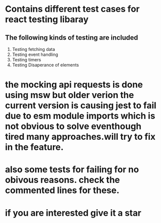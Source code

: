 # Contains different test cases for react testing libaray

## The following kinds of testing are included

1. Testing fetching data
2. Testing event handling
3. Testing timers
4. Testing Disaperance of elements

# the mocking api requests is done using msw but older verion the current version is causing jest to fail due to esm module imports which is not obvious to solve eventhough tired many approaches.will try to fix in the feature.

# also some tests for failing for no obivous reasons. check the commented lines for these.

# if you are interested give it a star
